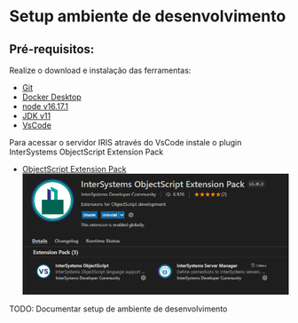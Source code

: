 # Setup ambiente de desenvolvimento
## Pré-requisitos:
Realize o download e instalação das ferramentas:
- [Git](https://git-scm.com/downloads)
- [Docker Desktop](https://www.docker.com/products/docker-desktop/)
- [node v16.17.1](https://nodejs.org/en/)
- [JDK v11](https://adoptopenjdk.net/?variant=openjdk11&jvmVariant=openj9)
- [VsCode](https://code.visualstudio.com/)


Para acessar o servidor IRIS através do VsCode instale o plugin InterSystems ObjectScript Extension Pack
- [ObjectScript Extension Pack](https://marketplace.visualstudio.com/items?itemName=daimor.vscode-objectscript)
   ![vscodeintersystemextensionpack.png](images/vscodeintersystemextensionpack.png)

TODO: Documentar setup de ambiente de desenvolvimento